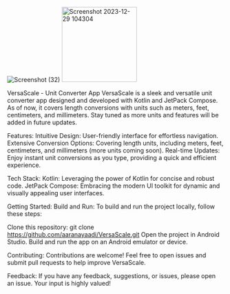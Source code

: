 ![Screenshot (32)](https://github.com/aaranayaadi/VersaScale/assets/37096846/12f47a89-15c2-4843-8639-97200f2bb433)
<img width="174" alt="Screenshot 2023-12-29 104304" src="https://github.com/aaranayaadi/VersaScale/assets/37096846/9107c129-c518-4d05-b9ea-5e6b0868994e">

VersaScale - Unit Converter App
VersaScale is a sleek and versatile unit converter app designed and developed with Kotlin and JetPack Compose. As of now, it covers length conversions with units such as meters, feet, centimeters, and millimeters. Stay tuned as more units and features will be added in future updates.

Features:
Intuitive Design: User-friendly interface for effortless navigation.
Extensive Conversion Options: Covering length units, including meters, feet, centimeters, and millimeters (more units coming soon).
Real-time Updates: Enjoy instant unit conversions as you type, providing a quick and efficient experience.

Tech Stack:
Kotlin: Leveraging the power of Kotlin for concise and robust code.
JetPack Compose: Embracing the modern UI toolkit for dynamic and visually appealing user interfaces.

Getting Started:
Build and Run:
To build and run the project locally, follow these steps:

Clone this repository: git clone https://github.com/aaranayaadi/VersaScale.git
Open the project in Android Studio.
Build and run the app on an Android emulator or device.

Contributing:
Contributions are welcome! Feel free to open issues and submit pull requests to help improve VersaScale.

Feedback:
If you have any feedback, suggestions, or issues, please open an issue. Your input is highly valued!
